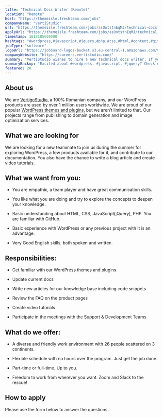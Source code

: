 ```yaml
---
title: "Technical Docs Writer (Remote)"
location: "Remote"
host: "https://themeisle.freshteam.com/jobs"
companyName: "VertiStudio"
url: "https://themeisle.freshteam.com/jobs/asOotstnEqMJ/technical-docs-writer-remote"
applyUrl: "https://themeisle.freshteam.com/jobs/asOotstnEqMJ/technical-docs-writer-remote#applicant-form"
timestamp: 1618185600000
hashtags: "#wordpress,#javascript,#jquery,#php,#css,#html,#content,#git,#optimization,#English"
jobType: "software"
logoUrl: "https://jobboard-logos-bucket.s3.eu-central-1.amazonaws.com/vertistudio"
companyWebsite: "https://careers.vertistudio.com/"
summary: "VertiStudio wishes to hire a new technical docs writer. If you have basic experience with WordPress or any previous project with it is an advantage, consider applying."
summaryBackup: "Excited about #wordpress, #javascript, #jquery? Check out this job post!"
featured: 20
---
```


## About us

We are [VertigoStudio](https://vertistudio.com/), a 100% Romanian company, and our WordPress products are used by over 1 million users worldwide. We are proud of our popular [WordPress themes and plugins](https://themeisle.com/), but we aren’t limited to that. Our projects range from publishing to domain generation and image optimization services. 

## What we are looking for

We are looking for a new teammate to join us during the summer for exploring WordPress, a few products available for it, and contribute to our documentation. You also have the chance to write a blog article and create video tutorials.

## What we want from you:

*   You are empathic, a team player and have great communication skills.
    
*   You like what you are doing and try to explore the concepts to deepen your knowledge.
    
*   Basic understanding about HTML, CSS, JavaScript(jQuery), PHP. You are familiar with GitHub.
    
*   Basic experience with WordPress or any previous project with it is an advantage.
    
*   Very Good English skills, both spoken and written.
    

## Responsibilities:

*   Get familiar with our WordPress themes and plugins
    
*   Update current docs
    
*   Write new articles for our knowledge base including code snippets
    
*   Review the FAQ on the product pages
    
*   Create video tutorials
    
*   Participate in the meetings with the Support & Development Teams
    

## What do we offer:

*   A diverse and friendly work environment with 26 people scattered on 3 continents.
    
*   Flexible schedule with no hours over the program. Just get the job done.
    
*   Part-time or full-time. Up to you. 
    
*   Freedom to work from wherever you want. Zoom and Slack to the rescue!
    

## How to apply

Please use the form below to answer the questions.
